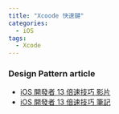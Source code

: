 ```yaml
---
title: "Xcoode 快速鍵"
categories:
  - iOS
tags:
  - Xcode
---
```


### Design Pattern article
- [iOS 開發者 13 倍速技巧 影片](https://www.youtube.com/watch?v=1jY3nc1Hg-8&ab_channel=iPlayground)
- [iOS 開發者 13 倍速技巧 筆記](https://www.notion.so/iOS-13-af1abc1bd9b440f5a67fdc1c70d529ab?v=b6bdfeec54014e8181c6801347df15e4)